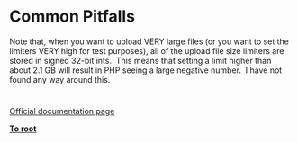# Common Pitfalls




<div class="phpcode"><span class="html">
Note that, when you want to upload VERY large files (or you want to set the limiters VERY high for test purposes), all of the upload file size limiters are stored in signed 32-bit ints.&#xA0; This means that setting a limit higher than about 2.1 GB will result in PHP seeing a large negative number.&#xA0; I have not found any way around this.</span>
</div>
  

#

[Official documentation page](https://www.php.net/manual/en/features.file-upload.common-pitfalls.php)

**[To root](/README.md)**